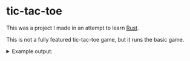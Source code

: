 # tic-tac-toe

This was a project I made in an attempt to learn [Rust](https://www.rust-lang.org).

This is not a fully featured tic-tac-toe game, but it runs the basic game.

<details>
	<summary> Example output: </summary>

```
 1 | 2 | 3
---+---+---
 4 | 5 | 6
---+---+---
 7 | 8 | 9

- X's move:
5

 1 | 2 | 3
---+---+---
 4 | X | 6
---+---+---
 7 | 8 | 9

- O's move:
0
- Please enter a number from 1 to 9.
5
- Please enter a number that has not been chosen.
2

 1 | O | 3
---+---+---
 4 | X | 6
---+---+---
 7 | 8 | 9

- X's move:
6

 1 | O | 3
---+---+---
 4 | X | X
---+---+---
 7 | 8 | 9

- O's move:
4

 1 | O | 3
---+---+---
 O | X | X
---+---+---
 7 | 8 | 9

- X's move:
3

 1 | O | X
---+---+---
 O | X | X
---+---+---
 7 | 8 | 9

- O's move:
7

 1 | O | X
---+---+---
 O | X | X
---+---+---
 O | 8 | 9

- X's move:
9

 1 | O | X
---+---+---
 O | X | X
---+---+---
 O | 8 | X

Game over!
```

</details>

